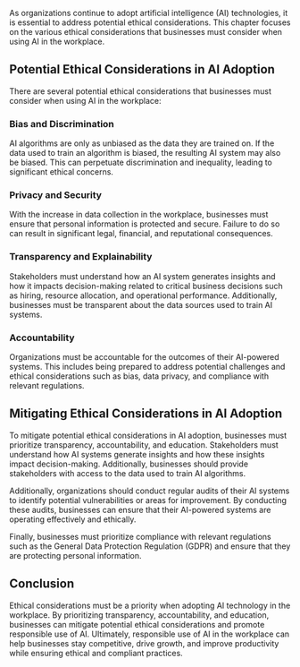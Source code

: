 

As organizations continue to adopt artificial intelligence (AI) technologies, it is essential to address potential ethical considerations. This chapter focuses on the various ethical considerations that businesses must consider when using AI in the workplace.

Potential Ethical Considerations in AI Adoption
-----------------------------------------------

There are several potential ethical considerations that businesses must consider when using AI in the workplace:

### Bias and Discrimination

AI algorithms are only as unbiased as the data they are trained on. If the data used to train an algorithm is biased, the resulting AI system may also be biased. This can perpetuate discrimination and inequality, leading to significant ethical concerns.

### Privacy and Security

With the increase in data collection in the workplace, businesses must ensure that personal information is protected and secure. Failure to do so can result in significant legal, financial, and reputational consequences.

### Transparency and Explainability

Stakeholders must understand how an AI system generates insights and how it impacts decision-making related to critical business decisions such as hiring, resource allocation, and operational performance. Additionally, businesses must be transparent about the data sources used to train AI systems.

### Accountability

Organizations must be accountable for the outcomes of their AI-powered systems. This includes being prepared to address potential challenges and ethical considerations such as bias, data privacy, and compliance with relevant regulations.

Mitigating Ethical Considerations in AI Adoption
------------------------------------------------

To mitigate potential ethical considerations in AI adoption, businesses must prioritize transparency, accountability, and education. Stakeholders must understand how AI systems generate insights and how these insights impact decision-making. Additionally, businesses should provide stakeholders with access to the data used to train AI algorithms.

Additionally, organizations should conduct regular audits of their AI systems to identify potential vulnerabilities or areas for improvement. By conducting these audits, businesses can ensure that their AI-powered systems are operating effectively and ethically.

Finally, businesses must prioritize compliance with relevant regulations such as the General Data Protection Regulation (GDPR) and ensure that they are protecting personal information.

Conclusion
----------

Ethical considerations must be a priority when adopting AI technology in the workplace. By prioritizing transparency, accountability, and education, businesses can mitigate potential ethical considerations and promote responsible use of AI. Ultimately, responsible use of AI in the workplace can help businesses stay competitive, drive growth, and improve productivity while ensuring ethical and compliant practices.


